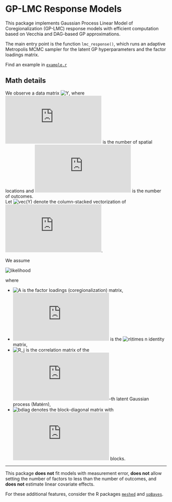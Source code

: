 # GP-LMC Response Models

This package implements Gaussian Process Linear Model of Coregionalization (GP-LMC) response models with efficient computation based on Vecchia and DAG-based GP approximations.

The main entry point is the function `lmc_response()`, which runs an adaptive Metropolis MCMC sampler for the latent GP hyperparameters and the factor loadings matrix.

Find an example in [`example.r`](example/example.r)

## Math details

We observe a data matrix ![Y](https://latex.codecogs.com/svg.latex?Y\in\mathbb{R}^{n\times%20q}), where ![n](https://latex.codecogs.com/svg.latex?n) is the number of spatial locations and ![q](https://latex.codecogs.com/svg.latex?q) is the number of outcomes.  
Let ![vec(Y)](https://latex.codecogs.com/svg.latex?\mathrm{vec}(Y)) denote the column-stacked vectorization of ![Y](https://latex.codecogs.com/svg.latex?Y).

We assume

![likelihood](https://latex.codecogs.com/svg.latex?\mathrm{vec}(Y)\sim%20N\left(0,(A\otimes%20I_n)\mathrm{bdiag}(R_1,\ldots,R_q)(A^\top\otimes%20I_n)\right))

where  

- ![A](https://latex.codecogs.com/svg.latex?A\in\mathbb{R}^{q\times%20q}) is the factor loadings (coregionalization) matrix,  
- ![I_n](https://latex.codecogs.com/svg.latex?I_n) is the ![n\times n](https://latex.codecogs.com/svg.latex?n\times%20n) identity matrix,  
- ![R_j](https://latex.codecogs.com/svg.latex?R_j\in\mathbb{R}^{n\times%20n}) is the correlation matrix of the ![j](https://latex.codecogs.com/svg.latex?j)-th latent Gaussian process (Matérn),  
- ![bdiag](https://latex.codecogs.com/svg.latex?\mathrm{blkdiag}(R_1,\ldots,R_q)) denotes the block-diagonal matrix with ![R_j](https://latex.codecogs.com/svg.latex?R_j) blocks.  

---

This package **does not** fit models with measurement error, **does not** allow setting the number of factors to less than the number of outcomes, and **does not** estimate linear covariate effects.  

For these additional features, consider the R packages [`meshed`](https://github.com/mkln/meshed) and [`spBayes`](https://cran.r-project.org/package=spBayes).